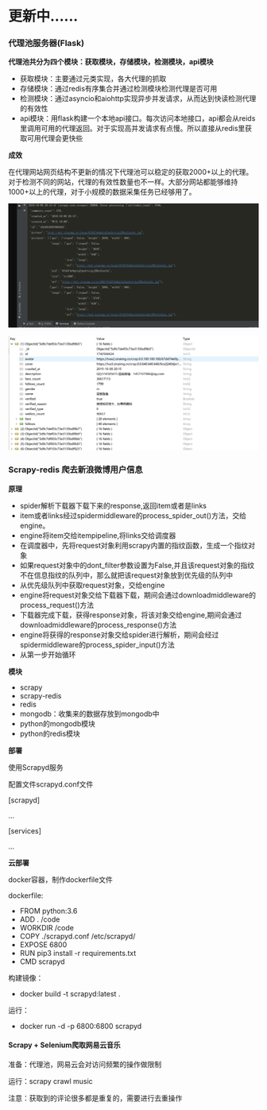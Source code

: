 # **更新中**......

### 代理池服务器(Flask)

**代理池共分为四个模块：获取模块，存储模块，检测模块，api模块**

- 获取模块：主要通过元类实现，各大代理的抓取
- 存储模块：通过redis有序集合并通过检测模块检测代理是否可用
- 检测模块：通过asyncio和aiohttp实现异步并发请求，从而达到快读检测代理的有效性
- api模块：用flask构建一个本地api接口。每次访问本地接口，api都会从reids里调用可用的代理返回。对于实现高并发请求有点慢。所以直接从redis里获取可用代理会更快些

**成效**

在代理网站网页结构不更新的情况下代理池可以稳定的获取2000+以上的代理。对于检测不同的网站，代理的有效性数量也不一样。大部分网站都能够维持1000+以上的代理，对于小规模的数据采集任务已经够用了。

![新浪微博结果1.0](image/新浪微博结果1.0.png)

![mongodb](image\mongodb.png)





### Scrapy-redis 爬去新浪微博用户信息

**原理**

- spider解析下载器下载下来的response,返回item或者是links 
- item或者links经过spidermiddleware的process_spider_out()方法，交给engine。 
- engine将item交给itempipeline,将links交给调度器 
- 在调度器中，先将request对象利用scrapy内置的指纹函数，生成一个指纹对象 
- 如果request对象中的dont_filter参数设置为False,并且该request对象的指纹不在信息指纹的队列中，那么就把该request对象放到优先级的队列中 
- 从优先级队列中获取request对象，交给engine 
- engine将request对象交给下载器下载，期间会通过downloadmiddleware的process_request()方法 
- 下载器完成下载，获得response对象，将该对象交给engine,期间会通过downloadmiddleware的process_response()方法 
- engine将获得的response对象交给spider进行解析，期间会经过spidermiddleware的process_spider_input()方法 
- 从第一步开始循环

**模块**

- scrapy
- scrapy-redis
- redis
- mongodb：收集来的数据存放到mongodb中
- python的mongodb模块 
- python的redis模块

**部署**

使用Scrapyd服务

配置文件scrapyd.conf文件

[scrapyd]

...

[services]

...

**云部署**

docker容器，制作dockerfile文件

dockerfile:

- FROM python:3.6
- ADD . /code
- WORKDIR /code
- COPY ./scrapyd.conf /etc/scrapyd/
- EXPOSE 6800
- RUN pip3 install -r requirements.txt
- CMD scrapyd

构建镜像：

- docker build -t scrapyd:latest .

运行：

- docker run -d -p 6800:6800 scrapyd

#### Scrapy + Selenium爬取网易云音乐

准备：代理池，网易云会对访问频繁的操作做限制

运行：scrapy crawl music 

注意：获取到的评论很多都是重复的，需要进行去重操作

